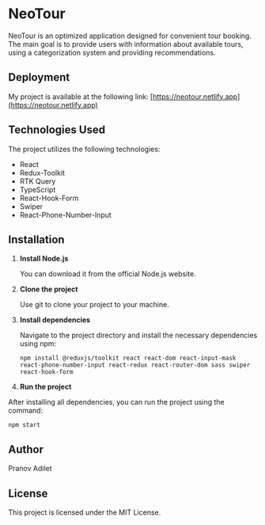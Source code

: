 # NeoTour

NeoTour is an optimized application designed for convenient tour booking. The main goal is to provide users with information about available tours, using a categorization system and providing recommendations.

## Deployment

My project is available at the following link: [https://neotour.netlify.app](https://neotour.netlify.app)

## Technologies Used

The project utilizes the following technologies:

- React
- Redux-Toolkit
- RTK Query
- TypeScript
- React-Hook-Form
- Swiper
- React-Phone-Number-Input

## Installation

1. **Install Node.js**

   You can download it from the official Node.js website.

2. **Clone the project**

   Use git to clone your project to your machine.

3. **Install dependencies**

   Navigate to the project directory and install the necessary dependencies using npm:

   ```
   npm install @reduxjs/toolkit react react-dom react-input-mask react-phone-number-input react-redux react-router-dom sass swiper react-hook-form
   ```

4. **Run the project**

After installing all dependencies, you can run the project using the command:

   ```
   npm start
   ```

## Author

Pranov Adilet

## License

This project is licensed under the MIT License.

